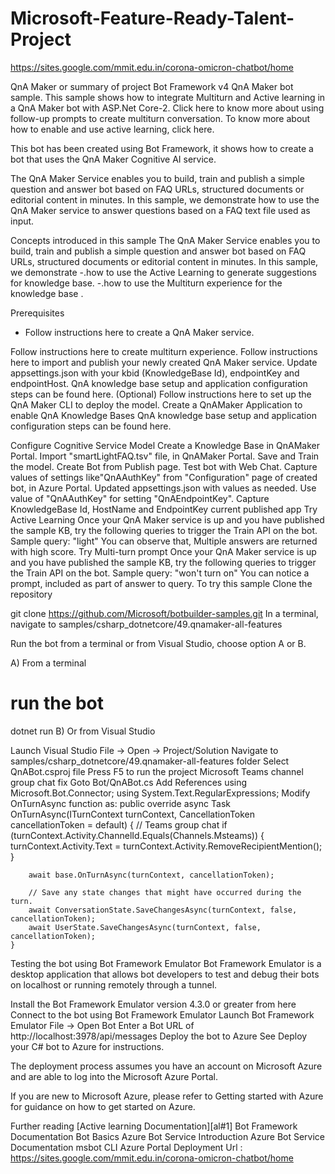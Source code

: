 # Microsoft-Feature-Ready-Talent-Project
https://sites.google.com/mmit.edu.in/corona-omicron-chatbot/home

QnA Maker or summary of project
Bot Framework v4 QnA Maker bot sample. This sample shows how to integrate Multiturn and Active learning in a QnA Maker bot with ASP.Net Core-2. Click here to know more about using follow-up prompts to create multiturn conversation. To know more about how to enable and use active learning, click here.

This bot has been created using Bot Framework, it shows how to create a bot that uses the QnA Maker Cognitive AI service.

The QnA Maker Service enables you to build, train and publish a simple question and answer bot based on FAQ URLs, structured documents or editorial content in minutes. In this sample, we demonstrate how to use the QnA Maker service to answer questions based on a FAQ text file used as input.

Concepts introduced in this sample
The QnA Maker Service enables you to build, train and publish a simple question and answer bot based on FAQ URLs, structured documents or editorial content in minutes. In this sample, we demonstrate -.how to use the Active Learning to generate suggestions for knowledge base. -.how to use the Multiturn experience for the knowledge base .

Prerequisites
- Follow instructions here to create a QnA Maker service.

Follow instructions here to create multiturn experience.
Follow instructions here to import and publish your newly created QnA Maker service.
Update appsettings.json with your kbid (KnowledgeBase Id), endpointKey and endpointHost. QnA knowledge base setup and application configuration steps can be found here.
(Optional) Follow instructions here to set up the QnA Maker CLI to deploy the model.
Create a QnAMaker Application to enable QnA Knowledge Bases
QnA knowledge base setup and application configuration steps can be found here.

Configure Cognitive Service Model
Create a Knowledge Base in QnAMaker Portal.
Import "smartLightFAQ.tsv" file, in QnAMaker Portal.
Save and Train the model.
Create Bot from Publish page.
Test bot with Web Chat.
Capture values of settings like"QnAAuthKey" from
"Configuration" page of created bot, in Azure Portal.
Updated appsettings.json with values as needed.
Use value of "QnAAuthKey" for setting "QnAEndpointKey".
Capture KnowledgeBase Id, HostName and EndpointKey current published app
Try Active Learning
Once your QnA Maker service is up and you have published the sample KB, try the following queries to trigger the Train API on the bot.
Sample query: "light"
You can observe that, Multiple answers are returned with high score.
Try Multi-turn prompt
Once your QnA Maker service is up and you have published the sample KB, try the following queries to trigger the Train API on the bot.
Sample query: "won't turn on"
You can notice a prompt, included as part of answer to query.
To try this sample
Clone the repository

git clone https://github.com/Microsoft/botbuilder-samples.git
In a terminal, navigate to samples/csharp_dotnetcore/49.qnamaker-all-features

Run the bot from a terminal or from Visual Studio, choose option A or B.

A) From a terminal

# run the bot
dotnet run
B) Or from Visual Studio

Launch Visual Studio
File -> Open -> Project/Solution
Navigate to samples/csharp_dotnetcore/49.qnamaker-all-features folder
Select QnABot.csproj file
Press F5 to run the project
Microsoft Teams channel group chat fix
Goto Bot/QnABot.cs
Add References
using Microsoft.Bot.Connector;
using System.Text.RegularExpressions;
Modify OnTurnAsync function as:
public override async Task OnTurnAsync(ITurnContext turnContext, CancellationToken cancellationToken = default)
    {
        // Teams group chat
        if (turnContext.Activity.ChannelId.Equals(Channels.Msteams))
        {
            turnContext.Activity.Text = turnContext.Activity.RemoveRecipientMention();
        }
        
        await base.OnTurnAsync(turnContext, cancellationToken);

        // Save any state changes that might have occurred during the turn.
        await ConversationState.SaveChangesAsync(turnContext, false, cancellationToken);
        await UserState.SaveChangesAsync(turnContext, false, cancellationToken);
    }
Testing the bot using Bot Framework Emulator
Bot Framework Emulator is a desktop application that allows bot developers to test and debug their bots on localhost or running remotely through a tunnel.

Install the Bot Framework Emulator version 4.3.0 or greater from here
Connect to the bot using Bot Framework Emulator
Launch Bot Framework Emulator
File -> Open Bot
Enter a Bot URL of http://localhost:3978/api/messages
Deploy the bot to Azure
See Deploy your C# bot to Azure for instructions.

The deployment process assumes you have an account on Microsoft Azure and are able to log into the Microsoft Azure Portal.

If you are new to Microsoft Azure, please refer to Getting started with Azure for guidance on how to get started on Azure.

Further reading
[Active learning Documentation][al#1]
Bot Framework Documentation
Bot Basics
Azure Bot Service Introduction
Azure Bot Service Documentation
msbot CLI
Azure Portal
Deployment Url : https://sites.google.com/mmit.edu.in/corona-omicron-chatbot/home
